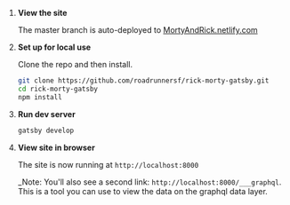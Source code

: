 1.  **View the site**

    The master branch is auto-deployed to [MortyAndRick.netlify.com](https://mortyandrick.netlify.com)

1.  **Set up for local use**

    Clone the repo and then install.

    ```sh
    git clone https://github.com/roadrunnersf/rick-morty-gatsby.git
    cd rick-morty-gatsby
    npm install
    ```

1.  **Run dev server**

    ```sh
    gatsby develop
    ```

1.  **View site in browser**

    The site is now running at `http://localhost:8000`

    \_Note: You'll also see a second link: `http://localhost:8000/___graphql`. This is a tool you can use to view the data on the graphql data layer.
